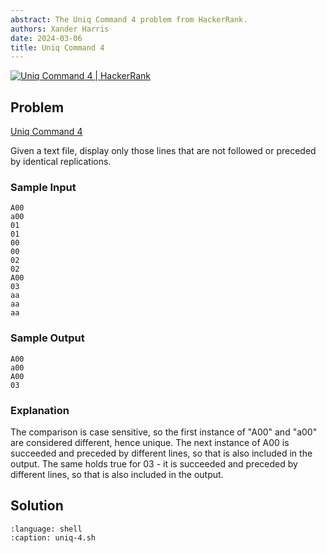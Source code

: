 ```yaml
---
abstract: The Uniq Command 4 problem from HackerRank.
authors: Xander Harris
date: 2024-03-06
title: Uniq Command 4
---
```


[![Uniq Command 4 | HackerRank](https://img.shields.io/badge/HackerRank-green?style=for-the-badge&logo=hackerrank&label=uniq%204)](https://www.hackerrank.com/challenges/text-processing-in-linux-the-uniq-command-4/)

## Problem

[Uniq Command 4](https://www.hackerrank.com/challenges/text-processing-in-linux-the-uniq-command-4/problem?isFullScreen=true)

Given a text file, display only those lines that are not followed or preceded by identical replications.

### Sample Input

```{code-block} shell
A00
a00
01
01
00
00
02
02
A00
03
aa
aa
aa
```

### Sample Output

```{code-block} shell
A00
a00
A00
03
```

### Explanation

The comparison is case sensitive, so the first instance of "A00" and "a00" are considered different, hence unique.
The next instance of A00 is succeeded and preceded by different lines, so that is also included in the output.
The same holds true for 03 - it is succeeded and preceded by different lines, so that is also included in the output.

## Solution

```{literalinclude} uniq-4.sh
:language: shell
:caption: uniq-4.sh
```

```{index} single; shell: uniq
```
